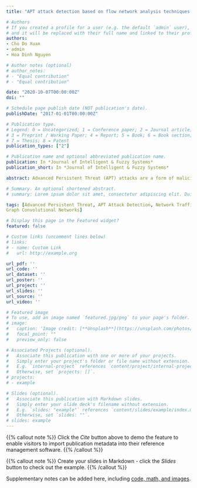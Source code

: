 ```yaml
---
title: "APT attack detection based on flow network analysis techniques using deep learning"

# Authors
# If you created a profile for a user (e.g. the default `admin` user), write the username (folder name) here 
# and it will be replaced with their full name and linked to their profile.
authors:
- Cho Do Xuan
- admin
- Hoa Dinh Nguyen

# Author notes (optional)
# author_notes:
# - "Equal contribution"
# - "Equal contribution"

date: "2020-10-07T00:00:00Z"
doi: ""

# Schedule page publish date (NOT publication's date).
publishDate: "2017-01-01T00:00:00Z"

# Publication type.
# Legend: 0 = Uncategorized; 1 = Conference paper; 2 = Journal article;
# 3 = Preprint / Working Paper; 4 = Report; 5 = Book; 6 = Book section;
# 7 = Thesis; 8 = Patent
publication_types: ["2"]

# Publication name and optional abbreviated publication name.
publication: In *Journal of Intelligent & Fuzzy Systems*
publication_short: In *Journal of Intelligent & Fuzzy Systems*

abstract: Advanced Persistent Threat (APT) attacks are a form of malicious, intentionally and clearly targeted attack. This attack technique is growing in both the number of recorded attacks and the extent of its dangers to organizations, businesses and governments. Therefore, the task of detecting and warning APT attacks in the real system is very necessary today. One of the most effective approaches to APT attack detection is to apply machine learning or deep learning to analyze network traffic. There have been a number of studies and recommendations to analyze network traffic into network flows and then combine with some classification or clustering methods to look for signs of APT attacks. In particular, recent studies often apply machine learning algorithms to spot the present of APT attacks based on network flow. In this paper, a new method based on deep learning to detect APT attacks using network flow is proposed. Accordingly, in our research, network traffic is analyzed into IP-based network flows, then the IP information is reconstructed from flow, and finally deep learning models are used to extract features for detecting APT attack IPs from other IPs. Additionally, a combined deep learning model using Bidirectional Long Short-Term Memory (BiLSTM) and Graph Convolutional Networks (GCN) is introduced. The new detection model is evaluated and compared with some traditional machine learning models, i.e. Multi-layer perceptron (MLP) and single GCN models, in the experiments. Experimental results show that BiLSTM-GCN model has the best performance in all evaluation scores. This not only shows that deep learning application on flow network analysis to detect APT attacks is a good decision but also suggests a new direction for network intrusion detection techniques based on deep learning.

# Summary. An optional shortened abstract.
# summary: Lorem ipsum dolor sit amet, consectetur adipiscing elit. Duis posuere tellus ac convallis placerat. Proin tincidunt magna sed ex sollicitudin condimentum.

tags: [Advanced Persistent Threat, APT Attack Detection, Network Traffic, Bidirectional Long-short Term Memory,
Graph Convolutional Networks]

# Display this page in the Featured widget?
featured: false

# Custom links (uncomment lines below)
# links:
# - name: Custom Link
#   url: http://example.org

url_pdf: ''
url_code: ''
url_dataset: ''
url_poster: ''
url_project: ''
url_slides: ''
url_source: ''
url_video: ''

# Featured image
# To use, add an image named `featured.jpg/png` to your page's folder. 
# image:
#   caption: 'Image credit: [**Unsplash**](https://unsplash.com/photos/pLCdAaMFLTE)'
#   focal_point: ""
#   preview_only: false

# Associated Projects (optional).
#   Associate this publication with one or more of your projects.
#   Simply enter your project's folder or file name without extension.
#   E.g. `internal-project` references `content/project/internal-project/index.md`.
#   Otherwise, set `projects: []`.
# projects:
# - example

# Slides (optional).
#   Associate this publication with Markdown slides.
#   Simply enter your slide deck's filename without extension.
#   E.g. `slides: "example"` references `content/slides/example/index.md`.
#   Otherwise, set `slides: ""`.
# slides: example
---
```


{{% callout note %}}
Click the _Cite_ button above to demo the feature to enable visitors to import publication metadata into their reference management software.
{{% /callout %}}

{{% callout note %}}
Create your slides in Markdown - click the _Slides_ button to check out the example.
{{% /callout %}}

Supplementary notes can be added here, including [code, math, and images](https://wowchemy.com/docs/writing-markdown-latex/).
